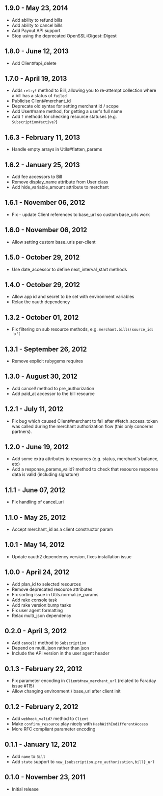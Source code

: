 ## 1.9.0 - May 23, 2014

- Add ability to refund bills
- Add ability to cancel bills
- Add Payout API support
- Stop using the deprecated OpenSSL::Digest::Digest

## 1.8.0 - June 12, 2013

- Add Client#api_delete

## 1.7.0 - April 19, 2013

- Adds `retry!` method to Bill, allowing you to re-attempt collection where a
  bill has a status of `failed`
- Publicise Client#merchant_id
- Deprecate old syntax for setting merchant id / scope
- Add User#name method, for getting a user's full name
- Add `?` methods for checking resource statuses (e.g. `Subscription#active?`)

## 1.6.3 - February 11, 2013

- Handle empty arrays in Utils#flatten_params

## 1.6.2 - January 25, 2013

- Add fee accessors to Bill
- Remove display_name attribute from User class
- Add hide_variable_amount attribute to merchant

## 1.6.1 - November 06, 2012

- Fix - update Client references to base_url so custom base_urls work

## 1.6.0 - November 06, 2012

- Allow setting custom base_urls per-client

## 1.5.0 - October 29, 2012

- Use date_accessor to define next_interval_start methods

## 1.4.0 - October 29, 2012

- Allow app id and secret to be set with environment variables
- Relax the oauth dependency

## 1.3.2 - October 01, 2012

- Fix filtering on sub resource methods, e.g. `merchant.bills(source_id: 'x')`

## 1.3.1 - September 26, 2012

- Remove explicit rubygems requires

## 1.3.0 - August 30, 2012

- Add cancel! method to pre_authorization
- Add paid_at accessor to the bill resource

## 1.2.1 - July 11, 2012

- Fix bug which caused Client#merchant to fail after #fetch_access_token was
  called during the merchant authorization flow (this only concerns partners).

## 1.2.0 - June 19, 2012

- Add some extra attributes to resources (e.g. status, merchant's balance, etc)
- Add a response_params_valid? method to check that resource response data is
  valid (including signature)

## 1.1.1 - June 07, 2012

- Fix handling of cancel_uri


## 1.1.0 - May 25, 2012

- Accept merchant_id as a client constructor param


## 1.0.1 - May 14, 2012

- Update oauth2 dependency version, fixes installation issue


## 1.0.0 - April 24, 2012

- Add plan_id to selected resources
- Remove deprecated resource attributes
- Fix sorting issue in Utils.normalize_params
- Add rake console task
- Add rake version:bump tasks
- Fix user agent formatting
- Relax multi_json dependency


## 0.2.0 - April 3, 2012

- Add `cancel!` method to `Subscription`
- Depend on multi_json rather than json
- Include the API version in the user agent header


## 0.1.3 - February 22, 2012

- Fix parameter encoding in `Client#new_merchant_url` (related to Faraday issue
  #115)
- Allow changing environment / base_url after client init


## 0.1.2 - February 2, 2012

- Add `webhook_valid?` method to `Client`
- Make `confirm_resource` play nicely with `HashWithIndifferentAccess`
- More RFC compliant parameter encoding


## 0.1.1 - January 12, 2012

- Add `name` to `Bill`
- Add `state` support to `new_{subscription,pre_authorization,bill}_url`


## 0.1.0 - November 23, 2011

- Initial release

